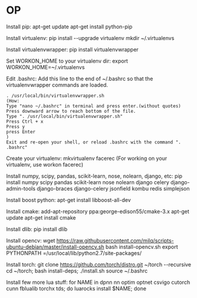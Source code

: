 # OP
Install pip:
	apt-get update
	apt-get install python-pip

Install virtualenv:
	pip install --upgrade virtualenv
	mkdir ~/.virtualenvs

Install virtualenvwrapper:
	pip install virtualenvwrapper

Set WORKON_HOME to your virtualenv dir:
	export WORKON_HOME=~/.virtualenvs

Edit .bashrc:
	Add this line to the end of ~/.bashrc so that the virtualenvwrapper commands are loaded.

	. /usr/local/bin/virtualenvwrapper.sh
	(How:
	Type "nano ~/.bashrc" in terminal and press enter.(without quotes)
	Press downward arrow to reach bottom of the file.
	Type ". /usr/local/bin/virtualenvwrapper.sh"
	Press Ctrl + x
	Press y
	press Enter
	)
	Exit and re-open your shell, or reload .bashrc with the command ". .bashrc"

Create your virtualenv:
	mkvirtualenv facerec
	(For working on your virtualenv, use workon facerec)

Install numpy, scipy, pandas, scikit-learn, nose, nolearn, django, etc:
	pip install numpy scipy pandas scikit-learn nose nolearn django celery django-admin-tools django-braces django-celery jsonfield kombu redis simplejson

Install boost python:
	apt-get install libboost-all-dev

Install cmake:
	add-apt-repository ppa:george-edison55/cmake-3.x
	apt-get update
	apt-get install cmake

Install dlib:
	pip install dlib

Install opencv:
	wget https://raw.githubusercontent.com/milq/scripts-ubuntu-debian/master/install-opencv.sh
	bash install-opencv.sh
	export PYTHONPATH =/usr/local/lib/python2.7/site-packages/

Install torch:
	git clone https://github.com/torch/distro.git ~/torch --recursive
	cd ~/torch; bash install-deps;
	./install.sh
	source ~/.bashrc	
		
Install few more lua stuff:
	for NAME in dpnn nn optim optnet csvigo cutorch cunn fblualib torchx tds; do luarocks install $NAME; done

